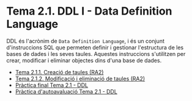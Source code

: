 # Tema 2.1. DDL I - Data Definition Language

DDL és l'acrònim de `Data Definition Language`, i és un conjunt d'instruccions SQL que permeten definir i gestionar l'estructura de les bases de dades i les seves taules. Aquestes instruccions s'utilitzen per crear, modificar i eliminar objectes dins d'una base de dades.

* [Tema 2.1.1. Creació de taules (RA2)](Tema_2_1_1/readme.md)
* [Tema 2.1.2. Modificació i eliminació de taules (RA2)](Tema_2_1_2/readme.md)
* [Pràctica final Tema 2.1 - DDL](practica-final.md)
* [Pràctica d'autoavaluació Tema 2.1 - DDL](./practica-autoavaluacio.md)